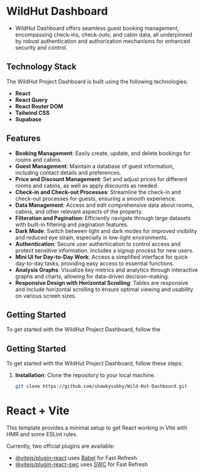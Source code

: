 # WildHut Dashboard 

- WildHut Dashboard offers seamless guest booking management, encompassing check-ins, check-outs, and cabin data, all underpinned by robust authentication and authorization mechanisms for enhanced security and control.
## Technology Stack

The WildHut Project Dashboard is built using the following technologies:

- **React**
- **React Query**
- **React Router DOM**
- **Tailwind CSS**
- **Supabase**

## Features

- **Booking Management**: Easily create, update, and delete bookings for rooms and cabins.
- **Guest Management**: Maintain a database of guest information, including contact details and preferences.
- **Price and Discount Management**: Set and adjust prices for different rooms and cabins, as well as apply discounts as needed.
- **Check-in and Check-out Processes**: Streamline the check-in and check-out processes for guests, ensuring a smooth experience.
- **Data Management**: Access and edit comprehensive data about rooms, cabins, and other relevant aspects of the property.
- **Filteration and Pagination**: Efficiently navigate through large datasets with built-in filtering and pagination features.
- **Dark Mode**: Switch between light and dark modes for improved visibility and reduced eye strain, especially in low-light environments.
- **Authentication**: Secure user authentication to control access and protect sensitive information. Includes a signup process for new users.
- **Mini UI for Day-to-Day Work**: Access a simplified interface for quick day-to-day tasks, providing easy access to essential functions.
- **Analysis Graphs**: Visualize key metrics and analytics through interactive graphs and charts, allowing for data-driven decision-making.
- **Responsive Design with Horizontal Scrolling**: Tables are responsive and include horizontal scrolling to ensure optimal viewing and usability on various screen sizes.

## Getting Started

To get started with the WildHut Project Dashboard, follow the

## Getting Started

To get started with the WildHut Project Dashboard, follow these steps:

1. **Installation**: Clone the repository to your local machine.
   ```bash
   git clone https://github.com/shawkysobhy/Wild-Hut-Dashboard.git
   ```

# React + Vite

This template provides a minimal setup to get React working in Vite with HMR and some ESLint rules.

Currently, two official plugins are available:

- [@vitejs/plugin-react](https://github.com/vitejs/vite-plugin-react/blob/main/packages/plugin-react/README.md) uses [Babel](https://babeljs.io/) for Fast Refresh
- [@vitejs/plugin-react-swc](https://github.com/vitejs/vite-plugin-react-swc) uses [SWC](https://swc.rs/) for Fast Refresh
